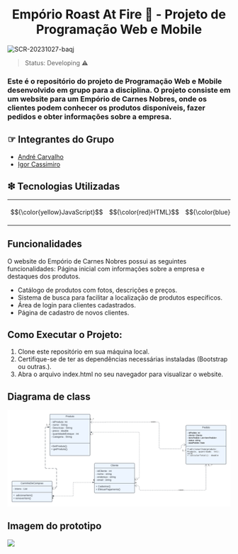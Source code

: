 <h1 align="center">Empório Roast At Fire 🥩 - Projeto de Programação Web e Mobile</h1>
<img width="977" alt="SCR-20231027-baqj" src="https://github.com/cacaiog/Portifolio/assets/99662604/7b80849d-9ae1-4d9f-a884-7aaaa8f86573">  



> Status: Developing ⚠️

### Este é o repositório do projeto de Programação Web e Mobile desenvolvido em grupo para a disciplina. O projeto consiste em um website para um Empório de Carnes Nobres, onde os clientes podem conhecer os produtos disponíveis, fazer pedidos e obter informações sobre a empresa.

## ☞ Integrantes do Grupo
- [André Carvalho](https://github.com/andreltlc)
- [Igor Cassimiro](https://github.com/Igor-C-Assuncao)
  
## ❇︎ Tecnologias Utilizadas

<table>
  <tr>
    <td>$${\color{yellow}JavaScript}$$</td>
    <td>$${\color{red}HTML}$$</td>
    <td>$${\color{blue}CSS}$$</td>
    <td>$${\color{purple}Bootstrap}$$</td>
    <td>$${\color{cyan}API Back4App}$$</td>
    <td>Fontes do Google</td>  
  </tr>
</table>

## Funcionalidades

O website do Empório de Carnes Nobres possui as seguintes funcionalidades:
Página inicial com informações sobre a empresa e destaques dos produtos.

+ Catálogo de produtos com fotos, descrições e preços.
+ Sistema de busca para facilitar a localização de produtos específicos.
+ Área de login para clientes cadastrados.
+ Página de cadastro de novos clientes.

## Como Executar o Projeto:

1. Clone este repositório em sua máquina local.
2. Certifique-se de ter as dependências necessárias instaladas (Bootstrap ou outras.).
3. Abra o arquivo index.html no seu navegador para visualizar o website.


## Diagrama de class 

<img src="https://github.com/Igor-C-Assuncao/Projeto-Site-com-HTML-CSS-JS/blob/main/img/Aula12-Modelosdesoftware.png">

## Imagem do prototipo

<img src="https://github.com/Igor-C-Assuncao/Projeto-Site-com-HTML-CSS-JS/blob/main/img/Screenshot_20231205_021859_Roast%20on%20Fire%20-%20App%20-%20PWM.jpg)https://github.com/Igor-C-Assuncao/Projeto-Site-com-HTML-CSS-JS/blob/main/img/Screenshot_20231205_021859_Roast%20on%20Fire%20-%20App%20-%20PWM.jpg">
